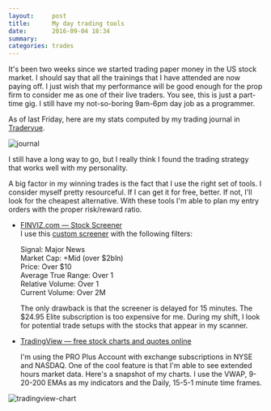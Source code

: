 ```yaml
---
layout:     post
title:      My day trading tools
date:       2016-09-04 18:34
summary:
categories: trades
---
```


It's been two weeks since we started trading paper money in the US stock market. I should say that all the trainings that I have attended are now paying off. I just wish that my performance will be good enough for the prop firm to consider me as one of their live traders. You see, this is just a part-time gig. I still have my not-so-boring 9am-6pm day job as a programmer.

<!--more-->

As of last Friday, here are my stats computed by my trading journal in [Tradervue](https://www.tradervue.com/).

![journal](https://lh3.googleusercontent.com/FU9FwpJ3Rh001ZBN71FU7eIbHllGgdWBhJ1dy5Q_FOz7OhIX9i1obvvWd4TX4miu5_QRUybTT7yf5AZLKMdWrVnySLSxGqEDolWiz1zkP66MKeq1U-Al3jhTE1bS_BV1nXjdi6Q8AudCP2X_uFU9jF7WKI2LnY1a402P4a9fRscCDIVcuTUrsKvE7e_zftU8U7K343Z4EwlNWAX3LSvt3GIotr7x_XgYSdVswIfKg3OygJoYKex5qsb5KnPOlPgoFvLnEpH09pDyRpOXmgmnO5mVZH4TcFCTDORL9jyA4xMTRJsWW_m98W29ICKQqjE-vi3V0TziQ31yijnbawfofiYvx7kDyyKec-q37oS0sdHXanMQJMKaDlK7u6l3KC7_WuuXxpOkpKfOcDzYoD9Z4fyP6zfzXZTTfzbQ0A3TiltonGzXiUOEnqGOcaYHLYYhYNG-zwAnsH3ZWkvm98o28RZL-1NE3MZBoqW4InYgolIa_PLRjWUnIotwWOUwARD41GkiCj2CQdL1r-ryvHsSYNETUhh7CHCLDHkrVG4WqvxtBLR084zjwP03BcrnTPSRDy6yAnWwn-vOKcRWW7Bgc9XbWNLiIlIdM_0Z9gxGi4S3J2c4=w710-h648-no)

I still have a long way to go, but I really think I found the trading strategy that works well with my personality.

A big factor in my winning trades is the fact that I use the right set of tools. I consider myself pretty resourceful. If I can get it for free, better. If not, I'll look for the cheapest alternative. With these tools I'm able to plan my entry orders with the proper risk/reward ratio.

- [FINVIZ.com — Stock Screener](http://finviz.com/)  
  I use this [custom screener](https://finviz.com/screener.ashx?v=110&s=n_majornews&f=cap_midover,sh_curvol_o2000,sh_price_o10,sh_relvol_o1,ta_averagetruerange_o1&o=-volume&ar=180) with the following filters:  

  Signal: Major News  
  Market Cap: +Mid (over $2bln)  
  Price: Over $10  
  Average True Range: Over 1  
  Relative Volume: Over 1  
  Current Volume: Over 2M

  The only drawback is that the screener is delayed for 15 minutes. The $24.95 Elite subscription is too expensive for me. During my shift, I look for potential trade setups with the stocks that appear in my scanner.  

- [TradingView — free stock charts and quotes online](https://tradingview.com/)

  I'm using the PRO Plus Account with exchange subscriptions in NYSE and NASDAQ. One of the cool feature is that I'm able to see extended hours market data.  Here's a snapshot of my charts. I use the VWAP, 9-20-200 EMAs as my indicators and the Daily, 15-5-1 minute time frames.

![tradingview-chart](https://new.tradingview.com/x/vGzfoDzZ/)
